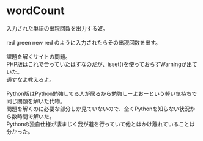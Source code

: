 # wordCount

入力された単語の出現回数を出力する奴。<br>
<br>
red green new red<r>
のように入力されたらその出現回数を出す。<br>
<br>
課題を解くサイトの問題。<br>
PHP版はこれで合っていたはずなのだが、isset()を使っておらずWarningが出ていた。<br>
通すなよ教えろよ。<br>
<br>
Python版はPython勉強してる人が居るから勉強しーよおーという軽い気持ちで同じ問題を解いた代物。<br>
問題を解くのに必要な部分しか見ていないので、全くPythonを知らない状況から数時間で解いた。<br>
Pythonの独自仕様が凄まじく我が道を行っていて他とはかけ離れていることは分かった。<br>
